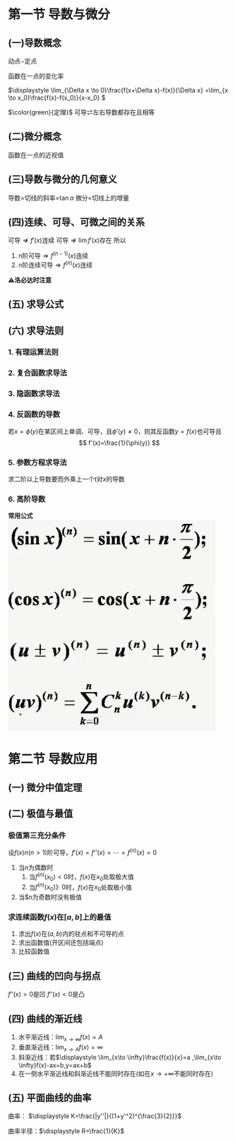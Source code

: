 # 第一节 导数与微分

## (一)导数概念

动点$-$定点

函数在一点的变化率

$\displaystyle \lim_{\Delta x \to 0}\frac{f(x+\Delta x)-f(x)}{\Delta x} =\lim_{x \to x_0}\frac{f(x)-f(x_0)}{x-x_0} $

$\color{green}{定理}$ 可导$\rightleftharpoons$左右导数都存在且相等

## (二)微分概念

函数在一点的近视值

## (三)导数与微分的几何意义

导数=切线的斜率=$\tan\alpha$
微分=切线上的增量

## (四)连续、可导、可微之间的关系

可导$\nRightarrow f'(x)$连续
可导$\nRightarrow \lim f'(x)$存在
所以

1. n阶可导$\Rightarrow f^{(n-1)}(x)$连续
2. n阶连续可导$\Rightarrow f^{(n)}(x)$连续

**⚠️洛必达时注意**

## (五) 求导公式

## (六) 求导法则

### 1. 有理运算法则

### 2. 复合函数求导法

### 3. 隐函数求导法

### 4. 反函数的导数

若$x=\phi(y)$在某区间上单调、可导，且$\phi'(y)\neq 0$，则其反函数$y=f(x)$也可导且
$$
f'(x)=\frac{1}{\phi(y)}
$$

### 5. 参数方程求导法

求二阶以上导数要而外乘上一个$t$对$x$的导数

### 6. 高阶导数

**常用公式**
![](2021-07-25-14-40-16.png)

# 第二节 导数应用

## (一) 微分中值定理



## (二) 极值与最值

### 极值第三充分条件
设$f(x)n(n>1)$阶可导，$f'(x)=f‘’(x)=\cdots =f^{(n)}(x)=0$
1. 当$n$为偶数时
   1. 当$f^{(n)}(x_0)<0$时，$f(x)$在$x_0$处取极大值
   2. 当$f^{(n)}(x_0)》0$时，$f(x)$在$x_0$处取极小值
2. 当$n为奇数时没有极值

### 求连续函数$f(x)$在$[a,b]$上的最值
1. 求出$f(x)$在$(a,b)$内的驻点和不可导的点
2. 求出函数值(开区间还包括端点)
3. 比较函数值

## (三) 曲线的凹向与拐点

$f''(x)>0$是凹
$f''(x)<0$是凸

## (四) 曲线的渐近线

1. 水平渐近线：$\displaystyle \lim_{x\to \infty}f(x)=A$
2. 垂直渐近线：$\displaystyle \lim_{x\to A}f(x)=\infty$
3. 斜渐近线：若$\displaystyle \lim_{x\to \infty}\frac{f(x)}{x}=a ,\lim_{x\to \infty}f(x)-ax=b,y=ax+b$
4. 在一侧水平渐近线和斜渐近线不能同时存在(如在$x\to+\infty$不能同时存在)


## (五) 平面曲线的曲率

曲率： $\displaystyle K=\frac{|y''|}{(1+y'^2)^{\frac{3}{2}}}$

曲率半径：$\displaystyle R=\frac{1}{K}$
